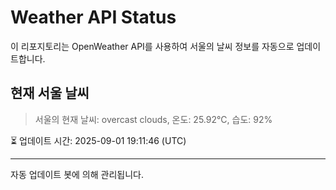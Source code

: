 
# Weather API Status

이 리포지토리는 OpenWeather API를 사용하여 서울의 날씨 정보를 자동으로 업데이트합니다.

## 현재 서울 날씨
> 서울의 현재 날씨: overcast clouds, 온도: 25.92°C, 습도: 92%

⏳ 업데이트 시간: 2025-09-01 19:11:46 (UTC)

---
자동 업데이트 봇에 의해 관리됩니다.
